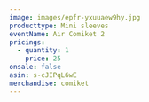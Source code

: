 ```yaml
---
image: images/epfr-yxuuaew9hy.jpg
producttype: Mini sleeves
eventName: Air Comiket 2
pricings:
  - quantity: 1
    price: 25
onsale: false
asin: s-cJIPqL6wE
merchandise: comiket
---
```

